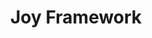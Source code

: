 ---
codehost: https://github.com/joy-framework/joy
logohandle: joyframework
sort: joyframework
title: Joy Framework
website: https://joyframework.com/
---